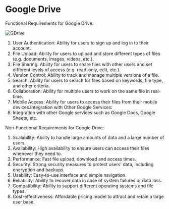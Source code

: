 # Google Drive
Functional Requirements for Google Drive:


![GDrive](https://user-images.githubusercontent.com/11393142/224553312-3d29cb51-3802-4bee-ad45-c46976fd8554.png)


1. User Authentication: Ability for users to sign up and log in to their account.
2. File Upload: Ability for users to upload and store different types of files (e.g. documents, images, videos, etc.).
3. File Sharing: Ability for users to share files with other users and set different levels of access (e.g. read-only, edit, etc.).
4. Version Control: Ability to track and manage multiple versions of a file.
5. Search: Ability for users to search for files based on keywords, file type, and other criteria.
6. Collaboration: Ability for multiple users to work on the same file in real-time.
7. Mobile Access: Ability for users to access their files from their mobile devices.Integration with Other Google Services: 
8. Integration with other Google services such as Google Docs, Google Sheets, etc.

Non-Functional Requirements for Google Drive:
1. Scalability: Ability to handle large amounts of data and a large number of users.
2. Availability: High availability to ensure users can access their files whenever they need to.
3. Performance: Fast file upload, download and access times.
4. Security: Strong security measures to protect users' data, including encryption and backups.
5. Usability: Easy-to-use interface and simple navigation.
6. Reliability: Ability to recover data in case of system failures or data loss.
7. Compatibility: Ability to support different operating systems and file types.
8. Cost-effectiveness: Affordable pricing model to attract and retain a large user base.

